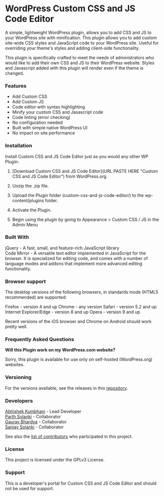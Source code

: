 # WordPress Custom CSS and JS Code Editor

A simple, lightweight WordPress plugin, allows you to add CSS and JS to your WordPress site with minification. This plugin allows you to add custom site-wide CSS styles and JavaScript code to your WordPress site. Useful for overriding your theme's styles and adding client-side functionality.

This plugin is specifically crafted to meet the needs of administrators who would like to add their own CSS and JS to their WordPress website.  Styles and Javascript added with this plugin will render even if the theme is changed.

### Features

- Add Custom CSS
- Add Custom JS
- Code editor with syntax highlighting
- Minify your custom CSS and Jasascript code
- Code linting (error checking)
- No configuration needed
- Built with simple native WordPress UI
- No impact on site performance

### Installation

Install Custom CSS and JS Code Editor just as you would any other WP Plugin:

1. [Download Custom CSS and JS Code Editor](URL PASTE HERE "Custom CSS and JS Code Editor") from WordPress.org.

2. Unzip the .zip file.

3. Upload the Plugin folder (custom-css-and-js-code-editor/) to the wp-content/plugins folder.

4. Activate the Plugin.

5. Begin using the plugin by going to Appearance > Custom CSS / JS in the Admin Menu

### Built With
jQuery - A fast, small, and feature-rich JavaScript library <br>
Code Mirror - A versatile text editor implemented in JavaScript for the browser. It is specialized for editing code, and comes with a number of language modes and addons that implement more advanced editing functionality.

### Browser support
The desktop versions of the following browsers, in standards mode (HTML5 <!doctype html> recommended) are supported:

Firefox	- version 4 and up
Chrome - any version
Safari - version 5.2 and up
Internet Explorer/Edge - version 8 and up
Opera - version 9 and up

Recent versions of the iOS browser and Chrome on Android should work pretty well.

### Frequently Asked Questions

**Will this Plugin work on my WordPress.com website?**

Sorry, this plugin is available for use only on self-hosted (WordPress.org) websites.

### Versioning
For the versions available, see the releases in this <a href="https://github.com/abhishekkumbhani/custom-css-and-js-code-editor/releases">repository</a>.

### Developers
<a href="https://abhishekkumbhani.com/">Abhishek Kumbhani</a> - Lead Developer <br>
<a href="https://monsterinfotech.com/">Parth Solanki</a> - Collaborator<br>
<a href="https://gauravbhardva.com/">Gaurav Bhardva</a> - Collaborator<br>
<a href="https://profiles.wordpress.org/sanjaysolanki/">Sanjay Solanki</a> - Collaborator

See also the <a href="https://github.com/abhishekkumbhani/custom-css-and-js-code-editor/graphs/contributors" target="_blank">list of contributors</a> who participated in this project.


### License
This project is licensed under the GPLv3 License.

### Support
This is a developer's portal for Custom CSS and JS Code Editor and should not be used for support.